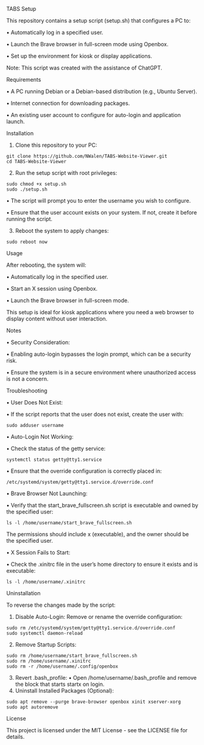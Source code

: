 TABS Setup

This repository contains a setup script (setup.sh) that configures a PC to:

 •	Automatically log in a specified user.
 
 •	Launch the Brave browser in full-screen mode using Openbox.
 
 •	Set up the environment for kiosk or display applications.

Note: This script was created with the assistance of ChatGPT.

Requirements

 •	A PC running Debian or a Debian-based distribution (e.g., Ubuntu Server).
 
 •	Internet connection for downloading packages.
 
 •	An existing user account to configure for auto-login and application launch.

Installation

1.	Clone this repository to your PC:
```
git clone https://github.com/NWalen/TABS-Website-Viewer.git
cd TABS-Website-Viewer
```

2.	Run the setup script with root privileges:

```
sudo chmod +x setup.sh
sudo ./setup.sh
```
 •	The script will prompt you to enter the username you wish to configure.
 
 •	Ensure that the user account exists on your system. If not, create it before running the script.

 3.	Reboot the system to apply changes:
```
sudo reboot now
```


Usage

After rebooting, the system will:

 •	Automatically log in the specified user.
 
 •	Start an X session using Openbox.
 
 •	Launch the Brave browser in full-screen mode.

This setup is ideal for kiosk applications where you need a web browser to display content without user interaction.

Notes

 •	Security Consideration:
 
 •	Enabling auto-login bypasses the login prompt, which can be a security risk.
 
 •	Ensure the system is in a secure environment where unauthorized access is not a concern.

Troubleshooting

 •	User Does Not Exist:
 
 •	If the script reports that the user does not exist, create the user with:
```
sudo adduser username
```

 •	Auto-Login Not Working:
 
 •	Check the status of the getty service:
```
systemctl status getty@tty1.service
```

 •	Ensure that the override configuration is correctly placed in:
```
/etc/systemd/system/getty@tty1.service.d/override.conf
```

 •	Brave Browser Not Launching:
 
 •	Verify that the start_brave_fullscreen.sh script is executable and owned by the specified user:
```
ls -l /home/username/start_brave_fullscreen.sh
```
The permissions should include x (executable), and the owner should be the specified user.

 •	X Session Fails to Start:
 
 •	Check the .xinitrc file in the user’s home directory to ensure it exists and is executable:
```
ls -l /home/username/.xinitrc
```


Uninstallation

To reverse the changes made by the script:

1.	Disable Auto-Login:
Remove or rename the override configuration:
```
sudo rm /etc/systemd/system/getty@tty1.service.d/override.conf
sudo systemctl daemon-reload
```
2.	Remove Startup Scripts:
```
sudo rm /home/username/start_brave_fullscreen.sh
sudo rm /home/username/.xinitrc
sudo rm -r /home/username/.config/openbox
```

3.	Revert .bash_profile:
 •	Open /home/username/.bash_profile and remove the block that starts startx on login.
4.	Uninstall Installed Packages (Optional):
```
sudo apt remove --purge brave-browser openbox xinit xserver-xorg
sudo apt autoremove
```


License

This project is licensed under the MIT License - see the LICENSE file for details.

